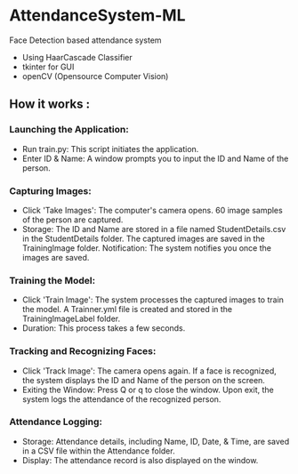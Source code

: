 # AttendanceSystem-ML

Face Detection based attendance system
- Using HaarCascade Classifier
- tkinter for GUI
- openCV (Opensource Computer Vision)
## How it works :

### Launching the Application:

- Run train.py: This script initiates the application.
- Enter ID & Name: A window prompts you to input the ID and Name of the person.

### Capturing Images:

- Click 'Take Images':
The computer's camera opens.
60 image samples of the person are captured.
- Storage:
The ID and Name are stored in a file named StudentDetails.csv in the StudentDetails folder.
The captured images are saved in the TrainingImage folder.
Notification: The system notifies you once the images are saved.

### Training the Model:

- Click 'Train Image':
The system processes the captured images to train the model.
A Trainner.yml file is created and stored in the TrainingImageLabel folder.
- Duration: This process takes a few seconds.

### Tracking and Recognizing Faces:

- Click 'Track Image':
The camera opens again.
If a face is recognized, the system displays the ID and Name of the person on the screen.
- Exiting the Window:
Press Q or q to close the window.
Upon exit, the system logs the attendance of the recognized person.

### Attendance Logging:

- Storage: Attendance details, including Name, ID, Date, & Time, are saved in a CSV file within the Attendance folder.
- Display: The attendance record is also displayed on the window.
